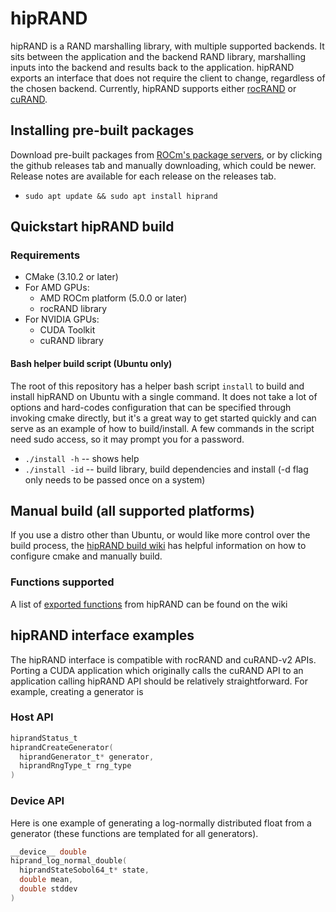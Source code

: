 # hipRAND

hipRAND is a RAND marshalling library, with multiple supported backends. 
It sits between the application and the backend RAND library, 
marshalling inputs into the backend and results back to the application.
hipRAND exports an interface that does not require the client to change, regardless of the chosen backend.
Currently, hipRAND supports either [rocRAND](https://github.com/ROCmSoftwarePlatform/rocRAND) 
or [cuRAND](https://developer.nvidia.com/curand).

## Installing pre-built packages
Download pre-built packages from 
[ROCm's package servers](https://rocm.github.io/install.html#installing-from-amd-rocm-repositories), or by clicking 
the github releases tab and manually downloading, which could be newer. 
Release notes are available for each release on the releases tab.

- `sudo apt update && sudo apt install hiprand`

## Quickstart hipRAND build

### Requirements
- CMake (3.10.2 or later)
- For AMD GPUs:
  - AMD ROCm platform (5.0.0 or later)
  - rocRAND library
- For NVIDIA GPUs:
  - CUDA Toolkit
  - cuRAND library

#### Bash helper build script (Ubuntu only)
The root of this repository has a helper bash script `install` to build and install hipRAND on Ubuntu with a single command.  It does not take a lot of options and hard-codes configuration that can be specified through invoking cmake directly, but it's a great way to get started quickly and can serve as an example of how to build/install. A few commands in the script need sudo access, so it may prompt you for a password.
*  `./install -h`  -- shows help
*  `./install -id` -- build library, build dependencies and install (-d flag only needs to be passed once on a system)

## Manual build (all supported platforms)
If you use a distro other than Ubuntu, or would like more control over the build process, the [hipRAND build wiki](https://github.com/ROCmSoftwarePlatform/hipRAND/wiki/Build) has helpful information on how to configure cmake and manually build.

### Functions supported
A list of [exported functions](https://github.com/ROCmSoftwarePlatform/hipRAND/wiki/Exported-functions) from hipRAND can be found on the wiki

## hipRAND interface examples
The hipRAND interface is compatible with rocRAND and cuRAND-v2 APIs. Porting a CUDA application which originally calls the cuRAND API to an application calling hipRAND API should be relatively straightforward. For example, creating a generator is

### Host API
```c
hiprandStatus_t
hiprandCreateGenerator(
  hiprandGenerator_t* generator,
  hiprandRngType_t rng_type
)
```

### Device API
Here is one example of generating a log-normally distributed float from a generator (these functions are templated for all generators).
```c
__device__ double 
hiprand_log_normal_double(
  hiprandStateSobol64_t* state,
  double mean,
  double stddev
)
```

